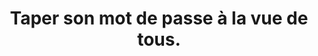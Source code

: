 ---
category: category-nGkbk6oSlC5_p3eqoXX2o
goodPractices:
- Faire attention aux personnes qui peuvent voir son mot de passe lorsque l’on est
  en train de le composer. De manière générale, veiller à protéger la confidentialité
  de tous ses écrits sur un ordinateur.
risks:
- Permettre à une personne tierce de voir son mot de passe et de l’utiliser à son
  insu.
title: Taper son mot de passe à la vue de tous.
uuid: vulnerability-kn3tDMIQUbq37jyk3B22D
visibleInCms: true
---